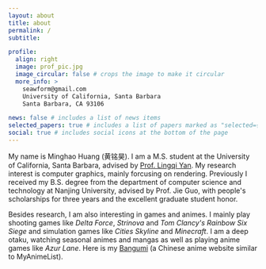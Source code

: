 ```yaml
---
layout: about
title: about
permalink: /
subtitle:

profile:
  align: right
  image: prof_pic.jpg
  image_circular: false # crops the image to make it circular
  more_info: >
    seawform@gmail.com
    University of California, Santa Barbara
    Santa Barbara, CA 93106

news: false # includes a list of news items
selected_papers: true # includes a list of papers marked as "selected={true}"
social: true # includes social icons at the bottom of the page
---
```


My name is Minghao Huang (黄铭昊). I am a M.S. student at the University of California, Santa Barbara, advised by [Prof. Lingqi Yan](https://sites.cs.ucsb.edu/~lingqi/). My research interest is computer graphics, mainly forcusing on rendering. Previously I received my B.S. degree from the department of computer science and technology at Nanjing University, advised by Prof. Jie Guo, with people's scholarships for three years and the excellent graduate student honor.

Besides research, I am also interesting in games and animes. I mainly play shooting games like *Delta Force*, *Strinova* and *Tom Clancy's Rainbow Six Siege* and simulation games like *Cities Skyline* and *Minecraft*. I am a deep otaku, watching seasonal animes and mangas as well as playing anime games like *Azur Lane*. Here is my [Bangumi](https://bgm.tv/user/789994) (a Chinese anime website similar to MyAnimeList).
